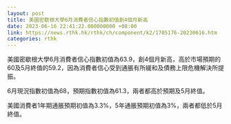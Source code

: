 ```yaml
---
layout: post
title: 美國密歇根大學6月消費者信心指數初值創4個月新高
date: 2023-06-16 22:41:22.000000000 +08:00
link: https://news.rthk.hk/rthk/ch/component/k2/1705176-20230616.htm
categories: rthk
---
```


美國密歇根大學6月消費者信心指數初值為63.9，創4個月新高，高於市場預期的60及5月終值的59.2，因為消費者信心受到通脹有所緩和及債務上限危機解決所提振。

6月現況指數初值為68，預期指數初值為61.3，兩者都高於預期及5月終值。

美國消費者1年期通脹預期初值為3.3%，5年通脹預期初值為3%，兩者都低於5月終值。
